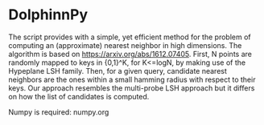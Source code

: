 # DolphinnPy
The script provides with a simple, yet efficient method for the problem of computing an (approximate) nearest neighbor in high dimensions. The algorithm is based on https://arxiv.org/abs/1612.07405. 
First, N points are randomly mapped to keys in {0,1}^K, for K<=logN, by making use of the Hypeplane LSH family. Then, for a given query, candidate nearest neighbors are the ones within a small hamming radius with respect to their keys. Our approach resembles the multi-probe LSH approach but it differs on how the list of candidates is computed. 


Numpy is required: numpy.org



